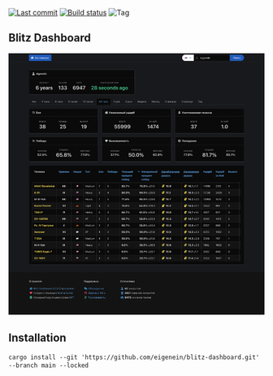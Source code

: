 [![Last commit](https://img.shields.io/github/last-commit/eigenein/blitz-dashboard?logo=github)](https://github.com/eigenein/blitz-dashboard/commits/master)
[![Build status](https://github.com/eigenein/blitz-dashboard/actions/workflows/check.yml/badge.svg)](https://github.com/eigenein/blitz-dashboard/actions)
![Tag](https://img.shields.io/github/v/tag/eigenein/blitz-dashboard)

## Blitz Dashboard

![Screenshot](screenshot.png)

## Installation

```shell
cargo install --git 'https://github.com/eigenein/blitz-dashboard.git' --branch main --locked
```
